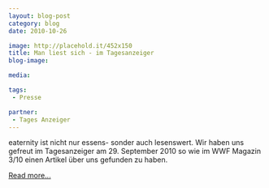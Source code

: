 ```yaml
---
layout: blog-post
category: blog
date: 2010-10-26

image: http://placehold.it/452x150
title: Man liest sich - im Tagesanzeiger
blog-image: 

media: 

tags:
 - Presse

partner:
 - Tages Anzeiger
---
```


eaternity ist nicht nur essens- sonder auch lesenswert. Wir haben uns gefreut im Tagesanzeiger am 29. September 2010 so wie im WWF Magazin 3/10 einen Artikel über uns gefunden zu haben. 

[Read more...][1]

[1]: 2010_10-26-Man_liest_sich-im_Tagesanzeiger.jpg
